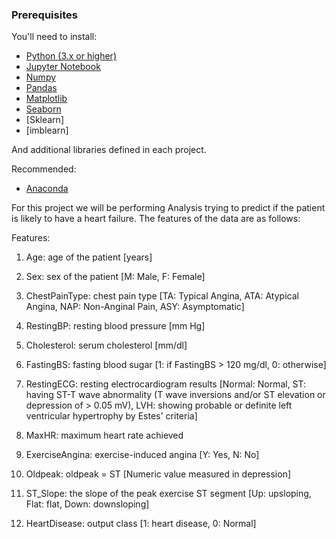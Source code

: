 

### Prerequisites

You'll need to install:

* [Python (3.x or higher)](https://www.python.org/downloads/)
* [Jupyter Notebook](https://jupyter.org/)
* [Numpy](http://www.numpy.org/)
* [Pandas](http://pandas.pydata.org/)
* [Matplotlib](https://matplotlib.org/)
* [Seaborn](https://seaborn.pydata.org/)
* [Sklearn]
* [imblearn]



And additional libraries defined in each project.

Recommended:

* [Anaconda](https://www.anaconda.com/distribution/#download-section)



For this project we will be performing Analysis trying to predict if the patient is likely to have a heart failure. The features of the data are as follows:

Features:
1. Age: age of the patient [years]

2. Sex: sex of the patient [M: Male, F: Female]

3. ChestPainType: chest pain type [TA: Typical Angina, ATA: Atypical Angina, NAP: Non-Anginal Pain, ASY: Asymptomatic]

4. RestingBP: resting blood pressure [mm Hg]

5. Cholesterol: serum cholesterol [mm/dl]

6. FastingBS: fasting blood sugar [1: if FastingBS > 120 mg/dl, 0: otherwise]

7. RestingECG: resting electrocardiogram results [Normal: Normal, ST: having ST-T wave abnormality (T wave inversions and/or ST elevation or depression of > 0.05 mV), LVH: showing probable or definite left ventricular hypertrophy by Estes' criteria]

8. MaxHR: maximum heart rate achieved 

9. ExerciseAngina: exercise-induced angina [Y: Yes, N: No]

10. Oldpeak: oldpeak = ST [Numeric value measured in depression]

11. ST_Slope: the slope of the peak exercise ST segment [Up: upsloping, Flat: flat, Down: downsloping]

13. HeartDisease: output class [1: heart disease, 0: Normal]
